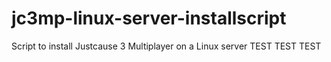 # jc3mp-linux-server-installscript
Script to install Justcause 3 Multiplayer on a Linux server
TEST TEST TEST
